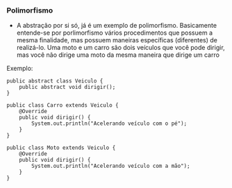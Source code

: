 ### Polimorfismo

- A abstração por si só, já é um exemplo de polimorfismo. Basicamente entende-se por porlimorfismo vários procedimentos que possuem a mesma finalidade, mas possuem maneiras específicas (diferentes) de realizá-lo. Uma moto e um carro são dois veículos que você pode dirigir, mas você não dirige uma moto da mesma maneira que dirige um carro

Exemplo:

```
public abstract class Veiculo {
	public abstract void dirigir();
}

public class Carro extends Veiculo {
	@Override
	public void dirigir() {
		System.out.println("Acelerando veículo com o pé");
	}
}

public class Moto extends Veiculo {
	@Override
	public void dirigir() {
		System.out.println("Acelerando veículo com a mão");
	}
}
```
